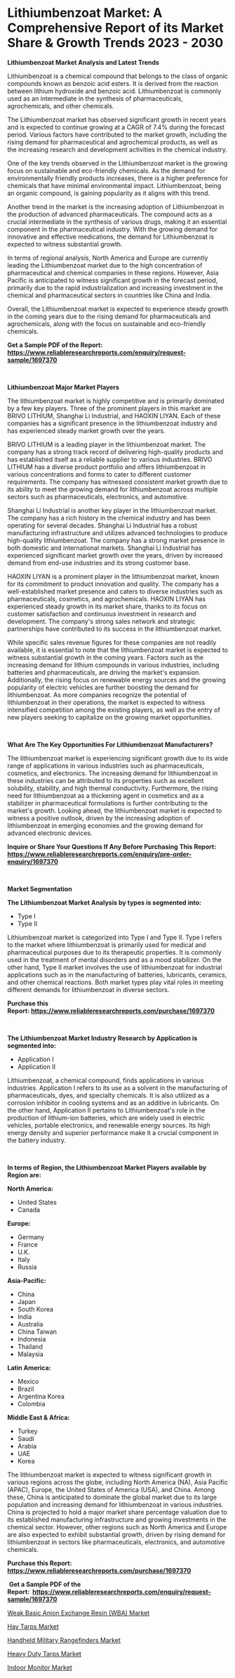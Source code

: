 <p><h1>Lithiumbenzoat Market: A Comprehensive Report of its Market Share & Growth Trends 2023 - 2030</h1></p><p><strong>Lithiumbenzoat Market Analysis and Latest Trends</strong></p>
<p><p>Lithiumbenzoat is a chemical compound that belongs to the class of organic compounds known as benzoic acid esters. It is derived from the reaction between lithium hydroxide and benzoic acid. Lithiumbenzoat is commonly used as an intermediate in the synthesis of pharmaceuticals, agrochemicals, and other chemicals.</p><p>The Lithiumbenzoat market has observed significant growth in recent years and is expected to continue growing at a CAGR of 7.4% during the forecast period. Various factors have contributed to the market growth, including the rising demand for pharmaceutical and agrochemical products, as well as the increasing research and development activities in the chemical industry.</p><p>One of the key trends observed in the Lithiumbenzoat market is the growing focus on sustainable and eco-friendly chemicals. As the demand for environmentally friendly products increases, there is a higher preference for chemicals that have minimal environmental impact. Lithiumbenzoat, being an organic compound, is gaining popularity as it aligns with this trend.</p><p>Another trend in the market is the increasing adoption of Lithiumbenzoat in the production of advanced pharmaceuticals. The compound acts as a crucial intermediate in the synthesis of various drugs, making it an essential component in the pharmaceutical industry. With the growing demand for innovative and effective medications, the demand for Lithiumbenzoat is expected to witness substantial growth.</p><p>In terms of regional analysis, North America and Europe are currently leading the Lithiumbenzoat market due to the high concentration of pharmaceutical and chemical companies in these regions. However, Asia Pacific is anticipated to witness significant growth in the forecast period, primarily due to the rapid industrialization and increasing investment in the chemical and pharmaceutical sectors in countries like China and India.</p><p>Overall, the Lithiumbenzoat market is expected to experience steady growth in the coming years due to the rising demand for pharmaceuticals and agrochemicals, along with the focus on sustainable and eco-friendly chemicals.</p></p>
<p><strong>Get a Sample PDF of the Report:&nbsp; <a href="https://www.reliableresearchreports.com/enquiry/request-sample/1697370">https://www.reliableresearchreports.com/enquiry/request-sample/1697370</a></strong></p>
<p>&nbsp;</p>
<p><strong>Lithiumbenzoat Major Market Players</strong></p>
<p><p>The lithiumbenzoat market is highly competitive and is primarily dominated by a few key players. Three of the prominent players in this market are BRIVO LITHIUM, Shanghai Li Industrial, and HAOXIN LIYAN. Each of these companies has a significant presence in the lithiumbenzoat industry and has experienced steady market growth over the years.</p><p>BRIVO LITHIUM is a leading player in the lithiumbenzoat market. The company has a strong track record of delivering high-quality products and has established itself as a reliable supplier to various industries. BRIVO LITHIUM has a diverse product portfolio and offers lithiumbenzoat in various concentrations and forms to cater to different customer requirements. The company has witnessed consistent market growth due to its ability to meet the growing demand for lithiumbenzoat across multiple sectors such as pharmaceuticals, electronics, and automotive.</p><p>Shanghai Li Industrial is another key player in the lithiumbenzoat market. The company has a rich history in the chemical industry and has been operating for several decades. Shanghai Li Industrial has a robust manufacturing infrastructure and utilizes advanced technologies to produce high-quality lithiumbenzoat. The company has a strong market presence in both domestic and international markets. Shanghai Li Industrial has experienced significant market growth over the years, driven by increased demand from end-use industries and its strong customer base.</p><p>HAOXIN LIYAN is a prominent player in the lithiumbenzoat market, known for its commitment to product innovation and quality. The company has a well-established market presence and caters to diverse industries such as pharmaceuticals, cosmetics, and agrochemicals. HAOXIN LIYAN has experienced steady growth in its market share, thanks to its focus on customer satisfaction and continuous investment in research and development. The company's strong sales network and strategic partnerships have contributed to its success in the lithiumbenzoat market.</p><p>While specific sales revenue figures for these companies are not readily available, it is essential to note that the lithiumbenzoat market is expected to witness substantial growth in the coming years. Factors such as the increasing demand for lithium compounds in various industries, including batteries and pharmaceuticals, are driving the market's expansion. Additionally, the rising focus on renewable energy sources and the growing popularity of electric vehicles are further boosting the demand for lithiumbenzoat. As more companies recognize the potential of lithiumbenzoat in their operations, the market is expected to witness intensified competition among the existing players, as well as the entry of new players seeking to capitalize on the growing market opportunities.</p></p>
<p>&nbsp;</p>
<p><strong>What Are The Key Opportunities For Lithiumbenzoat Manufacturers?</strong></p>
<p><p>The lithiumbenzoat market is experiencing significant growth due to its wide range of applications in various industries such as pharmaceuticals, cosmetics, and electronics. The increasing demand for lithiumbenzoat in these industries can be attributed to its properties such as excellent solubility, stability, and high thermal conductivity. Furthermore, the rising need for lithiumbenzoat as a thickening agent in cosmetics and as a stabilizer in pharmaceutical formulations is further contributing to the market's growth. Looking ahead, the lithiumbenzoat market is expected to witness a positive outlook, driven by the increasing adoption of lithiumbenzoat in emerging economies and the growing demand for advanced electronic devices.</p></p>
<p><strong>Inquire or Share Your Questions If Any Before Purchasing This Report: <a href="https://www.reliableresearchreports.com/enquiry/pre-order-enquiry/1697370">https://www.reliableresearchreports.com/enquiry/pre-order-enquiry/1697370</a></strong></p>
<p>&nbsp;</p>
<p><strong>Market Segmentation</strong></p>
<p><strong>The Lithiumbenzoat Market Analysis by types is segmented into:</strong></p>
<p><ul><li>Type I</li><li>Type II</li></ul></p>
<p><p>Lithiumbenzoat market is categorized into Type I and Type II. Type I refers to the market where lithiumbenzoat is primarily used for medical and pharmaceutical purposes due to its therapeutic properties. It is commonly used in the treatment of mental disorders and as a mood stabilizer. On the other hand, Type II market involves the use of lithiumbenzoat for industrial applications such as in the manufacturing of batteries, lubricants, ceramics, and other chemical reactions. Both market types play vital roles in meeting different demands for lithiumbenzoat in diverse sectors.</p></p>
<p><strong>Purchase this Report:&nbsp;<a href="https://www.reliableresearchreports.com/purchase/1697370">https://www.reliableresearchreports.com/purchase/1697370</a></strong></p>
<p>&nbsp;</p>
<p><strong>The Lithiumbenzoat Market Industry Research by Application is segmented into:</strong></p>
<p><ul><li>Application I</li><li>Application II</li></ul></p>
<p><p>Lithiumbenzoat, a chemical compound, finds applications in various industries. Application I refers to its use as a solvent in the manufacturing of pharmaceuticals, dyes, and specialty chemicals. It is also utilized as a corrosion inhibitor in cooling systems and as an additive in lubricants. On the other hand, Application II pertains to Lithiumbenzoat's role in the production of lithium-ion batteries, which are widely used in electric vehicles, portable electronics, and renewable energy sources. Its high energy density and superior performance make it a crucial component in the battery industry.</p></p>
<p>&nbsp;</p>
<p><strong>In terms of Region, the Lithiumbenzoat Market Players available by Region are:</strong></p>
<p>
    <p> <strong> North America: </strong>
        <ul>
            <li>United States</li>
            <li>Canada</li>
        </ul>
        </p> 
    <p> <strong> Europe: </strong>
        <ul>
            <li>Germany</li>
            <li>France</li>
            <li>U.K.</li>
            <li>Italy</li>
            <li>Russia</li>
        </ul>
        </p> 
    <p> <strong> Asia-Pacific: </strong>
        <ul>
            <li>China</li>
            <li>Japan</li>
            <li>South Korea</li>
            <li>India</li>
            <li>Australia</li>
            <li>China Taiwan</li>
            <li>Indonesia</li>
            <li>Thailand</li>
            <li>Malaysia</li>
        </ul>
        </p> 
    <p> <strong> Latin America: </strong>
        <ul>
            <li>Mexico</li>
            <li>Brazil</li>
            <li>Argentina Korea</li>
            <li>Colombia</li>
        </ul>
        </p> 
    <p> <strong> Middle East & Africa: </strong>
        <ul>
            <li>Turkey</li>
            <li>Saudi</li>
            <li>Arabia</li>
            <li>UAE</li>
            <li>Korea</li>
        </ul>
    </p>
    </p>
<p><p>The lithiumbenzoat market is expected to witness significant growth in various regions across the globe, including North America (NA), Asia Pacific (APAC), Europe, the United States of America (USA), and China. Among these, China is anticipated to dominate the global market due to its large population and increasing demand for lithiumbenzoat in various industries. China is projected to hold a major market share percentage valuation due to its established manufacturing infrastructure and growing investments in the chemical sector. However, other regions such as North America and Europe are also expected to exhibit substantial growth, driven by rising demand for lithiumbenzoat in sectors like pharmaceuticals, electronics, and automotive chemicals.</p></p>
<p><strong>Purchase this Report: <a href="https://www.reliableresearchreports.com/purchase/1697370">https://www.reliableresearchreports.com/purchase/1697370</a></strong></p>
<p>&nbsp;<strong>Get a Sample PDF of the Report:&nbsp;&nbsp;<a href="https://www.reliableresearchreports.com/enquiry/request-sample/1697370">https://www.reliableresearchreports.com/enquiry/request-sample/1697370</a></strong></p>
<p><strong></strong></p>
<p><p><a href="https://www.linkedin.com/pulse/weak-basic-anion-exchange-resin-wba-market-research-report/">Weak Basic Anion Exchange Resin (WBA) Market</a></p><p><a href="https://medium.com/@reecebednar/hay-tarps-market-size-growth-forecast-2023-2030-996c1e89dcbf">Hay Tarps Market</a></p><p><a href="https://www.linkedin.com/pulse/handheld-military-rangefinders-market-size-2023-2030/">Handheld Military Rangefinders Market</a></p><p><a href="https://medium.com/@barttrantow2023/heavy-duty-tarps-market-size-growth-forecast-2023-2030-0864686ceb32">Heavy Duty Tarps Market</a></p><p><a href="https://github.com/Chiragrp24/Market-Research-Report-List-1/blob/main/indoor-monitor-market.md">Indoor Monitor Market</a></p></p>